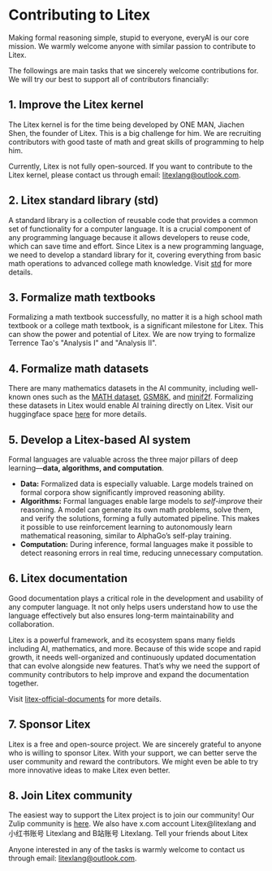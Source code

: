 # Contributing to Litex

Making formal reasoning simple, stupid to everyone, everyAI is our core mission. We warmly welcome anyone with similar passion to contribute to Litex.

The followings are main tasks that we sincerely welcome contributions for. We will try our best to support all of contributors financially:

## 1. Improve the Litex kernel

The Litex kernel is for the time being developed by ONE MAN, Jiachen Shen, the founder of Litex. This is a big challenge for him. We are recruiting contributors with good taste of math and great skills of programming to help him.

Currently, Litex is not fully open-sourced. If you want to contribute to the Litex kernel, please contact us through email: litexlang@outlook.com.

## 2. Litex standard library (std)

A standard library is a collection of reusable code that provides a common set of functionality for a computer language. It is a crucial component of any programming language because it allows developers to reuse code, which can save time and effort. Since Litex is a new programming language, we need to develop a standard library for it, covering everything from basic math operations to advanced college math knowledge. Visit [std](https://github.com/litexlang/std) for more details.

## 3. Formalize math textbooks

Formalizing a math textbook successfully, no matter it is a high school math textbook or a college math textbook, is a significant milestone for Litex. This can show the power and potential of Litex. We are now trying to formalize Terrence Tao's "Analysis I" and "Analysis II". 

## 4. Formalize math datasets

There are many mathematics datasets in the AI community, including well-known ones such as the [MATH dataset](https://github.com/hendrycks/math), [GSM8K](https://github.com/openai/grade-school-math), and [minif2f](https://github.com/openai/miniF2F). Formalizing these datasets in Litex would enable AI training directly on Litex. Visit our huggingface space [here](https://huggingface.co/litexlang) for more details.

## 5. Develop a Litex-based AI system

Formal languages are valuable across the three major pillars of deep learning—**data, algorithms, and computation**.

* **Data:** Formalized data is especially valuable. Large models trained on formal corpora show significantly improved reasoning ability.
* **Algorithms:** Formal languages enable large models to *self-improve* their reasoning. A model can generate its own math problems, solve them, and verify the solutions, forming a fully automated pipeline. This makes it possible to use reinforcement learning to autonomously learn mathematical reasoning, similar to AlphaGo’s self-play training.
* **Computation:** During inference, formal languages make it possible to detect reasoning errors in real time, reducing unnecessary computation.

## 6. Litex documentation

Good documentation plays a critical role in the development and usability of any computer language. It not only helps users understand how to use the language effectively but also ensures long-term maintainability and collaboration.

Litex is a powerful framework, and its ecosystem spans many fields including AI, mathematics, and more. Because of this wide scope and rapid growth, it needs well-organized and continuously updated documentation that can evolve alongside new features. That’s why we need the support of community contributors to help improve and expand the documentation together.

Visit [litex-official-documents](https://github.com/litexlang/litex-official-documents) for more details.

## 7. Sponsor Litex

Litex is a free and open-source project. We are sincerely grateful to anyone who is willing to sponsor Litex. With your support, we can better serve the user community and reward the contributors. We might even be able to try more innovative ideas to make Litex even better.

## 8. Join Litex community

The easiest way to support the Litex project is to join our community! Our Zulip community is [here](https://litex.zulipchat.com/join/c4e7foogy6paz2sghjnbujov/). We also have x.com account Litex@litexlang and 小红书账号 Litexlang and B站账号 Litexlang. Tell your friends about Litex 

Anyone interested in any of the tasks is warmly welcome to contact us through email: litexlang@outlook.com.